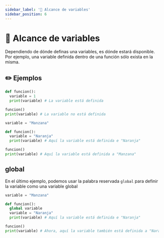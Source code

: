 ```yaml
---
sidebar_label: '🚀 Alcance de variables'
sidebar_position: 6
---
```


# 🚀 Alcance de variables

Dependiendo de dónde definas una variables, es dónde estará disponible. Por ejemplo, una variable definida dentro de una función sólo exista en la misma.

## ✏️ Ejemplos

```python title="Ejemplo del alcance de una variable"
def funcion():
  variable = 1
  print(variable) # La variable está definida

funcion()
print(variable) # La variable no está definida
```

```python title="Otro ejemplo del alcance de una variable"
variable = "Manzana"

def funcion():
  variable = "Naranja"
  print(variable) # Aquí la variable está definida e "Naranja"

funcion()
print(variable) # Aquí la variable está definida a "Manzana"
```

## global

En el último ejemplo, podemos usar la palabra reservada `global` para definir la variable como una variable global

```python title="Ejemplo del alcance de una variable con global"
variable = "Manzana"

def funcion():
  global variable
  variable = "Naranja"
  print(variable) # Aquí la variable está definida e "Naranja"

funcion()
print(variable) # Ahora, aquí la variable también está definida a "Naranja"
```
